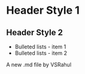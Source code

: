 # Header Style 1

## Header Style 2

* Bulleted lists - item 1
* Bulleted lists - item 2

A new .md file by VSRahul
